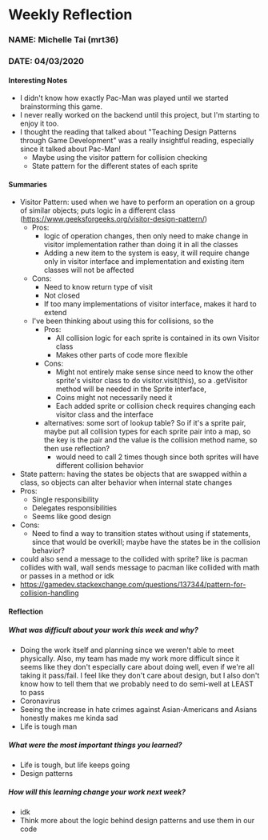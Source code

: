 # Weekly Reflection
### NAME: Michelle Tai (mrt36)
### DATE: 04/03/2020

#### Interesting Notes
* I didn't know how exactly Pac-Man was played until we started brainstorming this game. 
* I never really worked on the backend until this project, but I'm starting to enjoy it too. 
* I thought the reading that talked about "Teaching Design Patterns through Game Development" was
a really insightful reading, especially since it talked about Pac-Man! 
  * Maybe using the visitor pattern for collision checking
  * State pattern for the different states of each sprite


#### Summaries

* Visitor Pattern: used when we have to perform an operation on a group of similar objects; puts
logic in a different class (https://www.geeksforgeeks.org/visitor-design-pattern/)
  * Pros: 
    * logic of operation changes, then only need to make change in visitor implementation rather 
    than doing it in all the classes
    * Adding a new item to the system is easy, it will require change only in 
    visitor interface and implementation and existing item classes will not be affected
  * Cons: 
    * Need to know return type of visit
    * Not closed
    * If too many implementations of visitor interface, makes it hard to extend
  * I've been thinking about using this for collisions, so the
    * Pros: 
      * All collision logic for each sprite is contained in its own Visitor class
      * Makes other parts of code more flexible
    * Cons: 
      * Might not entirely make sense since need to know the other sprite's visitor class
      to do visitor.visit(this), so a .getVisitor method will be needed in the Sprite interface, 
      * Coins might not necessarily need it
      * Each added sprite or collision check requires changing each visitor class and the interface
    * alternatives: some sort of lookup table? So if it's a sprite pair, maybe put all collision types
    for each sprite pair into a map, so the key is the pair and the value is the collision method 
    name, so then use reflection?
      * would need to call 2 times though since both sprites will have different collision behavior
 * State pattern: having the states be objects that are swapped within a class, so objects can 
 alter behavior when internal state changes
  * Pros: 
    * Single responsibility 
    * Delegates responsibilities
    * Seems like good design
  * Cons: 
    * Need to find a way to transition states without using if statements, since that would
    be overkill; maybe have the states be in the collision behavior?
  * could also send a message to the collided with sprite? like is pacman collides with wall, wall 
  sends message to pacman like collided with math or passes in a method or idk
  * https://gamedev.stackexchange.com/questions/137344/pattern-for-collision-handling
   

#### Reflection

##### What was difficult about your work this week and why?
* Doing the work itself and planning since we weren't able to meet physically. Also, 
my team has made my work more difficult since it seems like they don't especially care about 
doing well, even if we're all taking it pass/fail. I feel like they don't care about design, but
I also don't know how to tell them that we probably need to do semi-well at LEAST to pass
* Coronavirus
* Seeing the increase in hate crimes against Asian-Americans and Asians honestly makes me 
kinda sad
* Life is tough man

##### What were the most important things you learned?
* Life is tough, but life keeps going
* Design patterns

##### How will this learning change your work next week?
* idk
* Think more about the logic behind design patterns and use them in our code